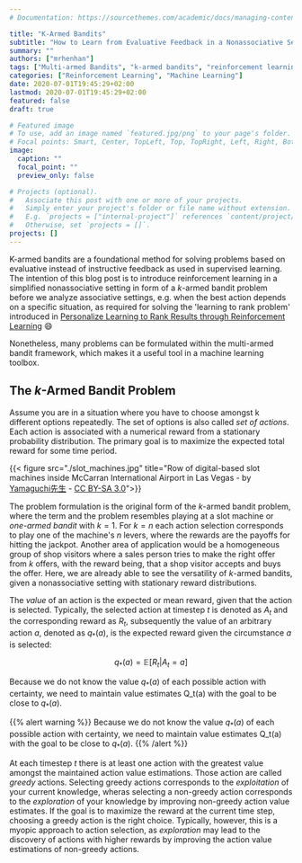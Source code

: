 ```yaml
---
# Documentation: https://sourcethemes.com/academic/docs/managing-content/

title: "K-Armed Bandits"
subtitle: "How to Learn from Evaluative Feedback in a Nonassociative Setting"
summary: ""
authors: ["mrhenhan"]
tags: ["Multi-armed Bandits", "k-armed bandits", "reinforcement learning", "foundations"]
categories: ["Reinforcement Learning", "Machine Learning"]
date: 2020-07-01T19:45:29+02:00
lastmod: 2020-07-01T19:45:29+02:00
featured: false
draft: true

# Featured image
# To use, add an image named `featured.jpg/png` to your page's folder.
# Focal points: Smart, Center, TopLeft, Top, TopRight, Left, Right, BottomLeft, Bottom, BottomRight.
image:
  caption: ""
  focal_point: ""
  preview_only: false

# Projects (optional).
#   Associate this post with one or more of your projects.
#   Simply enter your project's folder or file name without extension.
#   E.g. `projects = ["internal-project"]` references `content/project/deep-learning/index.md`.
#   Otherwise, set `projects = []`.
projects: []
---
```

K-armed bandits are a foundational method for solving problems based on evaluative instead of instructive feedback as used in supervised learning. The intention of this blog post is to introduce reinforcement learning in a simplified nonassociative setting in form of a $k$-armed bandit problem before we analyze associative settings, e.g. when the best action depends on a specific situation, as required for solving the 'learning to rank problem' introduced in [Personalize Learning to Rank Results through Reinforcement Learning](https://henrikhain.io/post/reinforcement-learning-for-learning-to-rank) :smile:

Nonetheless, many problems can be formulated within the multi-armed bandit framework, which makes it a useful tool in a machine learning toolbox.

## The $k$-Armed Bandit Problem

Assume you are in a situation where you have to choose amongst k different options repeatedly. The set of options is also called _set of actions_. Each action is associated with a numerical reward from a stationary probability distribution. The primary goal is to maximize the expected total reward for some time period.

{{< figure src="./slot_machines.jpg" title="Row of digital-based slot machines inside McCarran International Airport in Las Vegas - by [Yamaguchi先生](https://en.wikipedia.org/wiki/User:Yamaguchi%E5%85%88%E7%94%9F) - [CC BY-SA 3.0](http://creativecommons.org/licenses/by-sa/3.0/)">}}

The problem formulation is the original form of the $k$-armed bandit problem, where the term and the problem resembles playing at a slot machine or _one-armed bandit_ with $k = 1$. For $k = n$ each action selection corresponds to play one of the machine's $n$ levers, where the rewards are the payoffs for hitting the jackpot. Another area of application would be a homogeneous group of shop visitors where a sales person tries to make the right offer from $k$ offers, with the reward being, that a shop visitor accepts and buys the offer. Here, we are already able to see the versatility of $k$-armed bandits, given a nonassociative setting with stationary reward distributions.

The _value_ of an action is the expected or mean reward, given that the action is selected. Typically, the selected action at timestep $t$ is denoted as $A_t$ and the corresponding reward as $R_t$, subsequently the value of an arbitrary action $a$, denoted as $q_{*}(a)$, is the expected reward given the circumstance $a$ is selected:

$$
q_{*}(a) = \mathbb{E}[R_t | A_t = a]
$$

Because we do not know the value $q_{*}(a)$ of each possible action with certainty, we need to maintain value estimates Q_t(a) with the goal to be close to $q_{*}(a)$.

{{% alert warning %}}
Because we do not know the value $q_{*}(a)$ of each possible action with certainty, we need to maintain value estimates Q_t(a) with the goal to be close to $q_{*}(a)$.
{{% /alert %}}

At each timestep $t$ there is at least one action with the greatest value amongst the maintained action value estimations. Those action are called $greedy$ actions. Selecting greedy actions corresponds to the _exploitation_ of your current knowledge, wheras selecting a non-greedy action corresponds to the _exploration_ of your knowledge by improving non-greedy action value estimates. If the goal is to maximize the reward at the current time step, choosing a greedy action is the right choice. Typically, however, this is a myopic approach to action selection, as _exploration_ may lead to the discovery of actions with higher rewards by improving the action value estimations of non-greedy actions.
